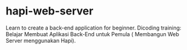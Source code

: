 # hapi-web-server
Learn to create a back-end application for beginner. Dicoding training: Belajar Membuat Aplikasi Back-End untuk Pemula ( Membangun Web Server menggunakan Hapi).
